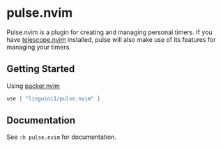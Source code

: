 # pulse.nvim

Pulse.nvim is a plugin for creating and managing personal timers. If you have
[telescope.nvim](https://github.com/nvim-telescope/telescope.nvim) installed, pulse will also make use of its features
for managing your timers.

## Getting Started

Using [packer.nvim]()

```lua
use { "linguini1/pulse.nvim" }
```

## Documentation

See `:h pulse.nvim` for documentation.
